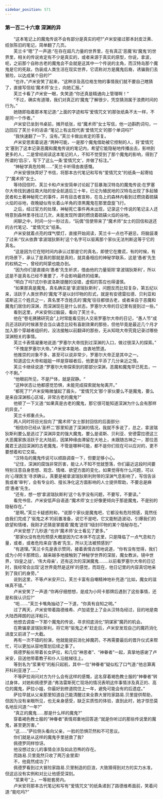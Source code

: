 ```yaml
---
sidebar_position: 571
---
```

### 第一百二十六章 深渊的异  


　　“这本笔记上的魔鬼传说不会有部分是真实的吧?”卢米安接过那本封皮泛黄、纸张陈旧的笔记，简单翻了几页。  
　　芙兰卡“嗯”了一声道:“在存在超凡力量的世界里，在有真正‘恶魔’和‘魔鬼’的世界里，相关的传说肯定有不少是真实的，或者来源于真实的原型，你说，拿波，呃，之前那个自称古老的魔鬼会不会就是这其中一个传说的主角，而汉特岛那个魔鬼是它的死敌，伪装成人类生活在现实世界，它谎称对方是魔鬼后裔，诱骗我们去冒险，以达成某个目的?”  
　　“也许。”卢米安笑了起来，“这种涉及高位格生物的事情我们就不要自己瞎猜了，直接写信给‘魔术师’女士，向她汇报。”  
　　芙兰卡看了卢米安一眼，失笑道:“你还真是精通向上管理啊！“  
　　“不过，确实有道理，我们对真正的‘魔鬼’了解很少，凭空猜测属于浪费时间的行为。”  
　　她随即指着那本笔记道:“上面的字迹和写‘爱情咒文’的那张纸条不太一样，不是同一个作者。”  
　　卢米安已坐到书桌前，摊开纸张，给“魔术师”女士写信，他一边斟酌词句，一边回应了芙兰卡的话语:“笔记上有出现代表‘爱情咒文’的那个单词吗?”  
　　“我快速翻了一下，没有。”芙兰卡做出肯定的答复。  
　　卢米安思索着说道:“两种可能，一是那个魔鬼借助被它控制的人，将‘爱情咒文’塞到了这本记录恶魔和魔鬼传说的笔记内，希望它能隐秘地传播出去，影响到更多的人，二是曾经阅读这本笔记的人，不知不觉受到了那个魔鬼的影响，得到了所谓的‘启示’，写下了这么一条‘爱情咒文’，并做了标注。”  
　　“神秘学真危险啊……”芙兰卡听得由衷感慨。  
　　卢米安很快弄好了书信，将那本古代笔记和写有“爱情咒文”的纸条一起寄给了“魔术师”女士。  
　　等待回信时，芙兰卡和卢米安简单讨论起了狂暴海汉特岛的魔鬼传说:在罗塞尔大帝找到通往南大陆的安全航道后三十年，已沦为殖民地的汉特岛出现了多起殖民者和土著神秘死亡的事件，并有目击者宣称，在岛上的森林内看到过燃烧着硫磺火焰的谷地，夜晚疑似有长着山羊角的漆黑魔鬼在那里盘旋飞行。  
　　之后，经过官方的处理，神秘死亡事件再未出现，记录这个传说的笔记主人还特意到森林里寻找过几次，未能发现所谓的燃烧着硫磺火焰的谷地。  
　　闲聊之中，时间一分一秒过去，“玩偶”信使带来了“魔术师”女士的回信和送还的古代笔记、“爱情咒文”纸条。  
　　卢米安就着点亮的煤气壁灯，直接开始阅读，芙兰卡一点也不避忌，将脑袋凑了过来:“仅从依靠‘拿波瑞狄斯利’这个名字可以驱离那个家伙无法判断这等于它的真名。  
　　“这是因为它在短时间内承认过那是它的真名，即使它在撒谎，有的时候，有的场景下，承认了是真的那就是真的，就具备相应的神秘学联系，这是‘愚者’先生的权柄之一，曾经的阿蒙也能办到。  
　　“因为你们是直接向‘愚者’先生祈求，借由他的力量驱除‘拿波瑞狄斯利’，所以这是不是真名已经不重要了，不会影响最终的结果。  
　　“明白了吗?忒尔弥波洛斯提醒的没错，虚假的答应也得谨慎。  
　　“如果那真是魔鬼，真名确实是‘拿波瑞狄斯利’，问题反而比较复杂，第五纪以来，活跃于人类世界的‘魔鬼’不是以封印物的形式，就是有安德雷拉德、贝利亚和诺斯这三个姓氏之一，真名里不含姓氏的‘魔鬼’往往都很古老，或者来自于恶魔和魔鬼们居住的深渊，而深渊现在是什么状态，罗塞尔大帝的日记里有提到过一些。”  
　　看到这里，卢米安侧过脑袋，看向了芙兰卡。  
　　他在“卷毛狒狒研究会”上时常能看见别人交易罗塞尔大帝的日记，“愚人节”成员还活跃的时候甚至会当众诵念比较有喜剧效果的那些，但他毕竟是最近几个月才加入那个穿越者组织的，没法接触以前翻译的那些，无从知晓大帝究竟记录过哪些深渊相关的事情。  
　　芙兰卡表情凝重地说道:“罗塞尔大帝找到过深渊的入口，做过很深入的探索。”  
　　“不愧是罗塞尔大帝。”卢米安本能地、由衷地赞道。  
　　他推崇的对象不多，甚至可以说非常少，罗塞尔大帝正是其中之一。  
　　知道这位大帝和姐姐一样是穿越者后，他更是平添了几分亲近之情。  
　　芙兰卡继续说道:“罗塞尔大帝探索到的那部分深渊，恶魔和魔鬼早已死去，一个不剩。”  
　　“他眼前所见，不是尸体，就是寂静。“  
　　“这种状态让他都感觉恐惧，未能完成探索就匆匆离开。”  
　　“都死了?”卢米安略微皱起了眉头，“爱情咒文’那个家伙要么不是魔鬼，要么是来自深渊核心区域，非常古老的魔鬼?”  
　　他顿了一下又道:“如果真是古老的魔鬼，那它很可能知道深渊为什么会有那样的异变。”  
　　芙兰卡郑重点头。  
　　两人同时将目光投向了“魔术师”女士那封回信的后面部分:  
　　“相信你已经从‘圣杯二’那里知道了深渊的情况，我就不多说了，总之，拿波瑞狄斯利要么是逃过了深渊异变的强大魔鬼，要么是诺斯、贝利亚、安德雷拉德这三大恶魔家族活跃于北大陆前，因某种缘由滞留在大地上，未跟随古神之一，那位恶魔君王逃回深渊的古老魔鬼，不管是哪种可能，都不是你们现在可以应对的，更不要想着和它交易。  
　　“汉特岛的魔鬼传说可以顺路调查一下，但要足够小心。  
　　“记住，深渊的腐蚀非常厉害，能让人不知不觉就堕落，你们最近这段时间要特别注意自身思想、观念、情绪、欲望方面的变化，如果觉得有什么问题，可以向‘心理医生’寻求确认，真要是被拿波瑞狄斯利附带的深渊气息影响了，写信告诉我或者‘审判’，会有专业的、擅长净化这方面影响的人士提供帮助，不要总是麻烦‘愚者’先生。  
　　“还有，想一想‘拿波瑞狄斯利’这个名字没有问题，不要写，不要读。”  
　　看完书信，卢米安低声自语道:“魔术师’女士好像更倾向于那是魔鬼，不是别的隐秘存在。”  
　　“是啊。”芙兰卡疑惑附和，“说那个家伙是魔鬼吧，它都没有危险预感，竟然任由我们完成了‘驱鬼之术’的前置准备，说它不是吧，它又能制造波动，引爆我们的欲望和情绪，我刚才还猜是掌握着‘魔鬼’途径‘1级封印物的某个隐秘存在。”  
　　卢米安想了几秒道:“也许‘魔术师’女士看见了更多。”  
　　“那家伙没有危险预感大概是因为它本体不在这里，只是降临了一点气息和力量，或者，或者危险来自‘愚者’先生，所以无法被预感到!”  
　　“有道理。”芙兰卡先是表示赞同，接着表情古怪地说道，“你有没有觉得，我们成为小阿卡那牌后，越来越多地接触到了神秘学世界的深层，魔女教派，镜中世界，‘四皇之战’，‘伟大母亲’，还有这次的深渊魔鬼….….以前看罗塞尔大帝的日记时，我经常会出现‘这世界竟然是这样’的感觉，而现在，他日记里的内容真切地来到了我们的身旁。”  
　　说到这里，不等卢米安开口，芙兰卡富有自嘲精神地补充道:“比如，魔女的滋味真不错。”  
　　卢米安笑了一声道:“你再仔细想想，是成为小阿卡那牌后遇到了这些事情，还是和我认识后?“  
　　“呃....…”芙兰卡嘴角抽动了一下道，“你真有自知之明。”  
　　过了两天，卢米安带着路德维希、卢加诺登上了会从汉特岛经过，目的地是南大陆西拜朗的远洋船只。  
　　他想去调查一下那个魔鬼的传说，寻求彻底消化“阴谋家”魔药的机会。  
　　在欺骗拿波瑞狄斯利，将它用“驱鬼之术”赶走后，卢米安发现自己的魔药消化进度又前进了一大截。  
　　再有一次不错的扮演，他就能提前消化掉魔药，不再需要最后的晋升仪式来帮忙，可以更加从容地策划后续之事了。  
　　佩德罗船长带着长女萨拉，和几位“神恩者”、“神眷者”一起，真挚地感谢了卢米安，目送他带着教子和仆人沿舷梯往上。  
　　等到名为“浆果号”的船只起航，其中一位“神眷者”疑似松了口气道:“他总算离开科利亚港了......”  
　　不等萨拉询问对方为什么会有这样的感慨，这名穿着褐色教士服的“神眷者”转过身体，对她和佩德罗道:“弗洛雷斯死亡现场的情况表明这件事情涉及真正的、高位的魔鬼，萨拉小姐，你最好到修道院住上一年，避免可能会有的后遗症。”  
　　萨拉早就从父亲那里知道自己能清醒过来全靠大冒险家路易.贝里提供帮助，但因为没有亲眼所见，也无亲身感受，缺乏实质性的体验，直到此时，她才惊恐莫名地反问道:“一年?”  
　　“真正的魔鬼……那是什么样的魔鬼?”  
　　穿着褐色教士服的“神眷者”表情郑重地回答道:“就是你听过的那些传说里的魔鬼，甚至更厉害。”  
　　“这……”萨拉侧头看向父亲，一脸的恐惧茫然和不可思议。  
　　你们就是从这样的魔鬼手里拯救了我?  
　　佩德罗同样惊讶。  
　　他没想过女儿的事情会涉及如此恐怖的存在。  
　　而路易.贝里竟然只收了两万金里索!  
　　不，他竟然成功了!  
　　佩德罗看到过大冒险家路易.贝里制造的巨浪，大致猜得到对方的实力水准，但这远没有实例和对比让他感受深刻。  
　　“浆果号”上，一等舱套房内。  
　　卢米安将那本古代笔记和写有“爱情咒文”的纸条递到了路德维希面前，笑着问道:“能吃吗?“  
